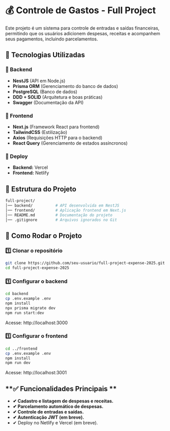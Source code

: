 # 💰 Controle de Gastos - Full Project

Este projeto é um sistema para controle de entradas e saídas financeiras, permitindo que os usuários adicionem despesas, receitas e acompanhem seus pagamentos, incluindo parcelamentos.  

## 🚀 Tecnologias Utilizadas  

### **📌 Backend**  
- **NestJS** (API em Node.js)  
- **Prisma ORM** (Gerenciamento do banco de dados)  
- **PostgreSQL** (Banco de dados)  
- **DDD + SOLID** (Arquitetura e boas práticas)  
- **Swagger** (Documentação da API)  

### **📌 Frontend**  
- **Next.js** (Framework React para frontend)  
- **TailwindCSS** (Estilização)  
- **Axios** (Requisições HTTP para o backend)  
- **React Query** (Gerenciamento de estados assíncronos)  

### **📌 Deploy**  
- **Backend:** Vercel  
- **Frontend:** Netlify  

## 📂 Estrutura do Projeto  
```bash
full-project/
│── backend/          # API desenvolvida em NestJS
│── frontend/         # Aplicação frontend em Next.js
│── README.md         # Documentação do projeto
│── .gitignore        # Arquivos ignorados no Git
```

## 🚀 Como Rodar o Projeto 

### **1️⃣ Clonar o repositório**
```bash
git clone https://github.com/seu-usuario/full-project-expense-2025.git
cd full-project-expense-2025
```
### **1️⃣ Configurar o backend**
```bash
cd backend
cp .env.example .env
npm install
npx prisma migrate dev
npm run start:dev
```
Acesse: http://localhost:3000

### **1️⃣ Configurar o frontend**
```bash
cd ../frontend
cp .env.example .env
npm install
npm run dev
```
Acesse: http://localhost:3001

## **✅ Funcionalidades Principais **
- **✔ Cadastro e listagem de despesas e receitas.**
- **✔ Parcelamento automático de despesas.**
- **✔ Controle de entradas e saídas.**
- **✔ Autenticação JWT (em breve).**
- ✔ Deploy no Netlify e Vercel (em breve).
